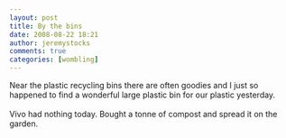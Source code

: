 ```yaml
---
layout: post
title: By the bins
date: 2008-08-22 18:21
author: jeremystocks
comments: true
categories: [wombling]
---
```

Near the plastic recycling bins there are often goodies and I just so happened to find a wonderful large plastic bin for our plastic yesterday.<br /><br />Vivo had nothing today. Bought a tonne of compost and spread it on the garden.
